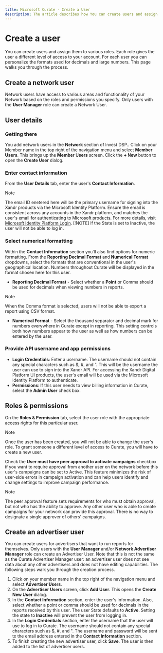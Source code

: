 ```yaml
---
title: Microsoft Curate - Create a User
description: The article describes how You can create users and assign them to various roles. 
---
```


# Create a user

You can create users and assign them to various roles. Each role gives the user a different level of access to your account. For each user you can personalize the formats used for decimals and large numbers. This page walks you through the process.

## Create a network user

Network users have access to various areas and functionality of your Network based on the roles and permissions you specify. Only users with the **User Manager** role can create a Network User.

## User details

### Getting there

You add network users in the **Network** section of Invest DSP.. Click on your Member name in the top right of the navigation menu and select **Member Users**. This brings up the **Member Users** screen. Click the **+ New** button to open the **Create User** dialog.

### Enter contact information

From the **User Details** tab, enter the user's **Contact Information**.

> [!NOTE]
> The email ID enetered here will be the primary username for signing into the Xandr products via the Microsoft Identity Platform. Ensure the email is consistent across any accounts in the Xandr platform, and matches the user's email for authenticating to Microsoft products. For more details, visit [Microsoft Identity Platform Login](microsoft-identity-platform-login.md).
> [!NOTE]
> If the State is set to Inactive, the user will not be able to log in.

### Select numerical formatting

Within the **Contact Information** section you'll also find options for numeric formatting. From the **Reporting Decimal Format** and **Numerical Format** dropdowns, select the formats that are conventional in the user's geographical location. Numbers throughout Curate will be displayed in the format chosen here for this user.

- **Reporting Decimal Format** - Select whether a **Point** or Comma should be used for decimals when viewing numbers in reports.
  
> [!NOTE]
> When the Comma format is selected, users will not be able to export a report using CSV format.

- **Numerical Format** - Select the thousand separator and decimal mark for numbers everywhere in Curate except in reporting. This setting controls both how numbers appear to the user as well as how numbers can be entered by the user.

### Provide API username and app permissions

- **Login Credentials**: Enter a username. The username should not contain any special characters such as $, \#, and ". This will be the
  username the user can use to sign into the Xandr API. For accessing the Xandr Digital Platform UI products, the user's email will be used via the Microsoft Identity Platform to authenticate.
- **Permissions**: If this user needs to view billing information in Curate, select the **Admin User** check box.

## Roles & permissions

On the **Roles & Permission** tab, select the user role with the appropriate access rights for this particular
user.

> [!NOTE]
> Once the user has been created, you will not be able to change the user's role. To grant someone a different level of access to Curate, you will have to create a new user.

Check the **User must have peer approval to activate campaigns** checkbox if you want to require approval from another user on the network before this user's campaigns can be set to Active. This feature minimizes the risk of user-side errors in campaign activation and can help users identify and change settings to improve campaign performance.

> [!NOTE]
> The peer approval feature sets requirements for who must obtain approval, but not who has the ability to approve. Any other user who is able to create campaigns for your network can provide this approval. There is no way to designate a single approver of others' campaigns.

## Create an advertiser user

You can create users for advertisers that want to run reports for themselves. Only users with the **User Manager** and/or **Network Advertiser Manager** role can create an Advertiser User. Note that this is not the same as the Curate Advertiser Manager user: an advertiser user does not see data about any other advertisers and does not have editing capabilities. The following steps walk you
through the creation process.

1. Click on your member name in the top right of the navigation menu and select **Advertiser Users**.
1. On the **Advertiser Users** screen, click **Add User**. This opens the **Create New User** dialog.
1. In the **Contact Information** section, enter the user's information. Also, select whether a point or comma should be used for decimals in the reports received by this user. The user State defaults to **Active**. Setting the state to **Inactive** will prevent the user from logging in. 
1. In the **Login Credentials** section, enter the username that the user will use to log in to Curate. The username should not contain any special characters such as $, \#, and ". The username and password will be sent to the email address entered in the **Contact Information** section.
1. To finish creating the new advertiser user, click **Save**. The user is then added to the list of advertiser users.
